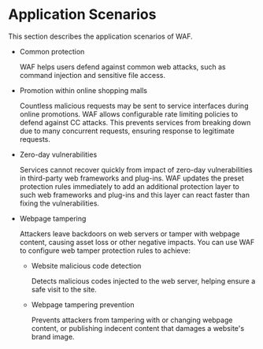 # Application Scenarios<a name="EN-US_TOPIC_0193630233"></a>

This section describes the application scenarios of WAF.

-   Common protection

    WAF helps users defend against common web attacks, such as command injection and sensitive file access.

-   Promotion within online shopping malls

    Countless malicious requests may be sent to service interfaces during online promotions. WAF allows configurable rate limiting policies to defend against CC attacks. This prevents services from breaking down due to many concurrent requests, ensuring response to legitimate requests.

-   Zero-day vulnerabilities

    Services cannot recover quickly from impact of zero-day vulnerabilities in third-party web frameworks and plug-ins. WAF updates the preset protection rules immediately to add an additional protection layer to such web frameworks and plug-ins and this layer can react faster than fixing the vulnerabilities.

-   Webpage tampering

    Attackers leave backdoors on web servers or tamper with webpage content, causing asset loss or other negative impacts. You can use WAF to configure web tamper protection rules to achieve:

    -   Website malicious code detection

        Detects malicious codes injected to the web server, helping ensure a safe visit to the site.

    -   Webpage tampering prevention

        Prevents attackers from tampering with or changing webpage content, or publishing indecent content that damages a website's brand image.



